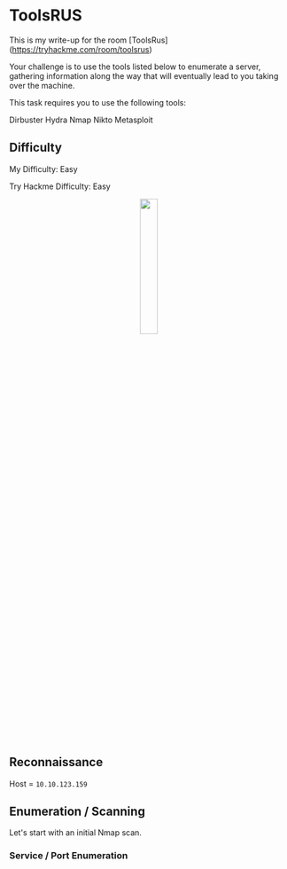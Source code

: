 # ToolsRUS

This is my write-up for the room [ToolsRus] (https://tryhackme.com/room/toolsrus)

Your challenge is to use the tools listed below to enumerate a server, gathering information along the way that will eventually lead to you taking over the machine.

This task requires you to use the following tools:

Dirbuster
Hydra
Nmap
Nikto
Metasploit
## Difficulty
My Difficulty: Easy

Try Hackme Difficulty: Easy

<p align="center">
<img src="https://upload.wikimedia.org/wikipedia/commons/thumb/a/a7/Toys_%22R%22_Us_logo.svg/1280px-Toys_%22R%22_Us_logo.svg.png" style="width:25%;">
</p>

## Reconnaissance

Host = `10.10.123.159`

## Enumeration / Scanning

Let's start with an initial Nmap scan.

### Service / Port Enumeration

